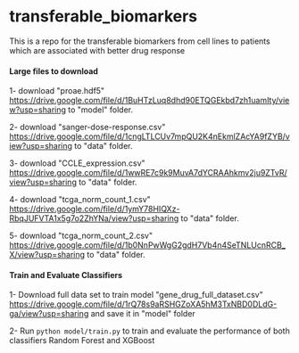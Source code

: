 # transferable_biomarkers

This is a repo for the transferable biomarkers from cell lines to patients which are associated with better drug response

#### Large files to download
1- download "proae.hdf5" https://drive.google.com/file/d/1BuHTzLuq8dhd90ETQGEkbd7zh1uamIty/view?usp=sharing to "model" folder.

2- download "sanger-dose-response.csv" https://drive.google.com/file/d/1cngLTLCUv7mpQU2K4nEkmlZAcYA9fZYB/view?usp=sharing to "data" folder.

3- download "CCLE_expression.csv" https://drive.google.com/file/d/1wwRE7c9k9MuvA7dYCRAAhkmv2ju9ZTvR/view?usp=sharing to "data" folder.

4- download "tcga_norm_count_1.csv" https://drive.google.com/file/d/1ymY78HIQXz-RbqJUFVTA1x5g7o2ZhYNa/view?usp=sharing to "data" folder.

5- download "tcga_norm_count_2.csv" https://drive.google.com/file/d/1b0NnPwWgG2gdH7Vb4n4SeTNLUcnRCB_X/view?usp=sharing to "data" folder.

#### Train and Evaluate Classifiers

1- Download full data set to train model "gene_drug_full_dataset.csv" https://drive.google.com/file/d/1rQ78s9aRSHGZoXA5hM3TxNBD0DLdG-ga/view?usp=sharing and save it in "model" folder

2- Run ```python model/train.py``` to train and evaluate the performance of both classifiers Random Forest and XGBoost

